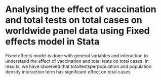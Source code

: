 # Analysing the effect of vaccination and total tests on total cases on worldwide panel data using Fixed effects model in Stata
 Fixed effects model is done with general variables and interaction to understand the effect of vaccination and total tests on total cases. In results, we have observed that totaltestsperpopulation and population density interaction term has significant effect on total cases

